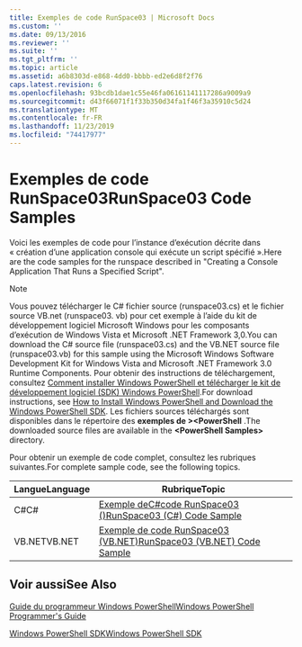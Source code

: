 ```yaml
---
title: Exemples de code RunSpace03 | Microsoft Docs
ms.custom: ''
ms.date: 09/13/2016
ms.reviewer: ''
ms.suite: ''
ms.tgt_pltfrm: ''
ms.topic: article
ms.assetid: a6b8303d-e868-4dd0-bbbb-ed2e6d8f2f76
caps.latest.revision: 6
ms.openlocfilehash: 93bcdb1dae1c55e46fa06161141117286a9009a9
ms.sourcegitcommit: d43f66071f1f33b350d34fa1f46f3a35910c5d24
ms.translationtype: MT
ms.contentlocale: fr-FR
ms.lasthandoff: 11/23/2019
ms.locfileid: "74417977"
---
```

# <a name="runspace03-code-samples"></a><span data-ttu-id="8c2ed-102">Exemples de code RunSpace03</span><span class="sxs-lookup"><span data-stu-id="8c2ed-102">RunSpace03 Code Samples</span></span>

<span data-ttu-id="8c2ed-103">Voici les exemples de code pour l’instance d’exécution décrite dans « création d’une application console qui exécute un script spécifié ».</span><span class="sxs-lookup"><span data-stu-id="8c2ed-103">Here are the code samples for the runspace described in "Creating a Console Application That Runs a Specified Script".</span></span>

> [!NOTE]
> <span data-ttu-id="8c2ed-104">Vous pouvez télécharger le C# fichier source (runspace03.cs) et le fichier source VB.net (runspace03. vb) pour cet exemple à l’aide du kit de développement logiciel Microsoft Windows pour les composants d’exécution de Windows Vista et Microsoft .NET Framework 3,0.</span><span class="sxs-lookup"><span data-stu-id="8c2ed-104">You can download the C# source file (runspace03.cs) and the VB.NET source file (runspace03.vb) for this sample using the Microsoft Windows Software Development Kit for Windows Vista and Microsoft .NET Framework 3.0 Runtime Components.</span></span> <span data-ttu-id="8c2ed-105">Pour obtenir des instructions de téléchargement, consultez [Comment installer Windows PowerShell et télécharger le kit de développement logiciel (SDK) Windows PowerShell](/powershell/scripting/developer/installing-the-windows-powershell-sdk).</span><span class="sxs-lookup"><span data-stu-id="8c2ed-105">For download instructions, see [How to Install Windows PowerShell and Download the Windows PowerShell SDK](/powershell/scripting/developer/installing-the-windows-powershell-sdk).</span></span>
> <span data-ttu-id="8c2ed-106">Les fichiers sources téléchargés sont disponibles dans le répertoire des **exemples de >\<PowerShell** .</span><span class="sxs-lookup"><span data-stu-id="8c2ed-106">The downloaded source files are available in the **\<PowerShell Samples>** directory.</span></span>

<span data-ttu-id="8c2ed-107">Pour obtenir un exemple de code complet, consultez les rubriques suivantes.</span><span class="sxs-lookup"><span data-stu-id="8c2ed-107">For complete sample code, see the following topics.</span></span>

| <span data-ttu-id="8c2ed-108">Langue</span><span class="sxs-lookup"><span data-stu-id="8c2ed-108">Language</span></span> |                                 <span data-ttu-id="8c2ed-109">Rubrique</span><span class="sxs-lookup"><span data-stu-id="8c2ed-109">Topic</span></span>                                 |
| -------- | --------------------------------------------------------------------- |
| <span data-ttu-id="8c2ed-110">C#</span><span class="sxs-lookup"><span data-stu-id="8c2ed-110">C#</span></span>       | [<span data-ttu-id="8c2ed-111">Exemple deC#code RunSpace03 ()</span><span class="sxs-lookup"><span data-stu-id="8c2ed-111">RunSpace03 (C#) Code Sample</span></span>](./runspace03-csharp-code-sample.md)     |
| <span data-ttu-id="8c2ed-112">VB.NET</span><span class="sxs-lookup"><span data-stu-id="8c2ed-112">VB.NET</span></span>   | [<span data-ttu-id="8c2ed-113">Exemple de code RunSpace03 (VB.NET)</span><span class="sxs-lookup"><span data-stu-id="8c2ed-113">RunSpace03 (VB.NET) Code Sample</span></span>](./runspace03-vb-net-code-sample.md) |

## <a name="see-also"></a><span data-ttu-id="8c2ed-114">Voir aussi</span><span class="sxs-lookup"><span data-stu-id="8c2ed-114">See Also</span></span>

[<span data-ttu-id="8c2ed-115">Guide du programmeur Windows PowerShell</span><span class="sxs-lookup"><span data-stu-id="8c2ed-115">Windows PowerShell Programmer's Guide</span></span>](./windows-powershell-programmer-s-guide.md)

[<span data-ttu-id="8c2ed-116">Windows PowerShell SDK</span><span class="sxs-lookup"><span data-stu-id="8c2ed-116">Windows PowerShell SDK</span></span>](../windows-powershell-reference.md)
